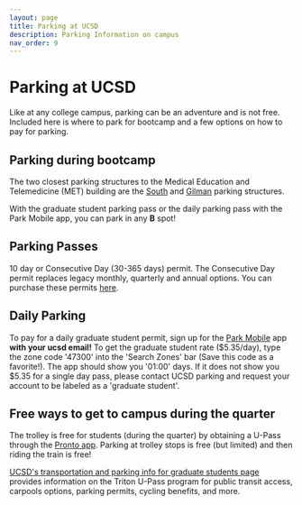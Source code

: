 ```yaml
---
layout: page
title: Parking at UCSD
description: Parking Information on campus
nav_order: 9
---
```


# Parking at UCSD

Like at any college campus, parking can be an adventure and is not free. Included here is where to park for bootcamp and a few options on how to pay for parking.

## Parking during bootcamp

The two closest parking structures to the Medical Education and Telemedicine (MET) building are the [South](https://goo.gl/maps/uzz2HEvGEtH3rYE19) and [Gilman](https://goo.gl/maps/Cv84DpaKnMcgr7Th9) parking structures.

With the graduate student parking pass or the daily parking pass with the Park Mobile app, you can park in any **B** spot!

## Parking Passes

10 day or Consecutive Day (30-365 days) permit. The Consecutive Day permit replaces legacy monthly, quarterly and annual options. You can purchase these permits [here](https://ucsd-transportation.t2hosted.com/Account/Portal).  

## Daily Parking

To pay for a daily graduate student permit, sign up for the [Park Mobile](https://transportation.ucsd.edu/commute/pay-by-app.html) app **with your ucsd email!** To get the graduate student rate ($5.35/day), type the zone code '47300' into the 'Search Zones' bar (Save this code as a favorite!). The app should show you '01:00' days. If it does not show you $5.35 for a single day pass, please contact UCSD parking and request your account to be labeled as a 'graduate student'. 

## Free ways to get to campus during the quarter

The trolley is free for students (during the quarter) by obtaining a U-Pass through the [Pronto app](https://transportation.ucsd.edu/commute/transit/index.html). Parking at trolley stops is free (but limited) and then riding the train is free!

[UCSD's transportation and parking info for graduate students page](https://transportation.ucsd.edu/commute/grad-students.html) provides information on the Triton U-Pass program for public transit access, carpools options, parking permits, cycling benefits, and more.
